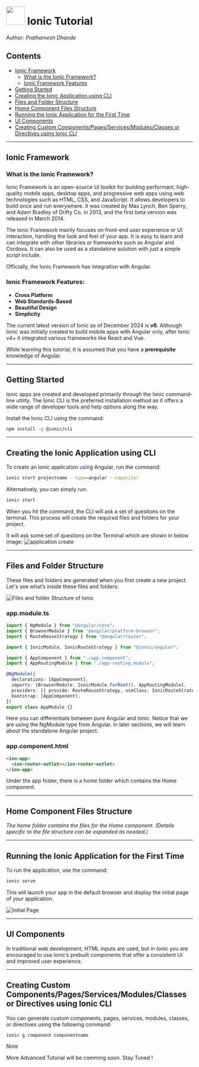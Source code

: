 # <img src="https://cdn.jsdelivr.net/gh/devicons/devicon@latest/icons/ionic/ionic-original.svg" height=50/> Ionic Tutorial        

Author: _Prathamesh Dhande_

## Contents

- [Ionic Framework](#ionic-framework)
  - [What is the Ionic Framework?](#what-is-the-ionic-framework)
  - [Ionic Framework Features](#ionic-framework-features)
- [Getting Started](#getting-started)
- [Creating the Ionic Application using CLI](#creating-the-ionic-application-using-cli)
- [Files and Folder Structure](#files-and-folder-structure)
- [Home Component Files Structure](#home-component-files-structure)
- [Running the Ionic Application for the First Time](#running-the-ionic-application-for-the-first-time)
- [UI Components](#ui-components)
- [Creating Custom Components/Pages/Services/Modules/Classes or Directives using Ionic CLI](#creating-custom-componentspagesservicesmodulesclasses-or-directives-using-ionic-cli)

---

## Ionic Framework

### What is the Ionic Framework?

Ionic Framework is an open-source UI toolkit for building performant, high-quality mobile apps, desktop apps, and progressive web apps using web technologies such as HTML, CSS, and JavaScript. It allows developers to build once and run everywhere. It was created by Max Lynch, Ben Sperry, and Adam Bradley of Drifty Co. in 2013, and the first beta version was released in March 2014.

The Ionic Framework mainly focuses on front-end user experience or UI interaction, handling the look and feel of your app. It is easy to learn and can integrate with other libraries or frameworks such as Angular and Cordova. It can also be used as a standalone solution with just a simple script include.

Officially, the Ionic Framework has integration with Angular.

### Ionic Framework Features:

- **Cross Platform**
- **Web Standards-Based**
- **Beautiful Design**
- **Simplicity**

The current latest version of Ionic as of December 2024 is **v8**. Although Ionic was initially created to build mobile apps with Angular only, after Ionic v4+ it integrated various frameworks like React and Vue.

While learning this tutorial, it is assumed that you have a **prerequisite** knowledge of Angular.

---

## Getting Started

Ionic apps are created and developed primarily through the Ionic command-line utility. The Ionic CLI is the preferred installation method as it offers a wide range of developer tools and help options along the way.

Install the Ionic CLI using the command:

```bash
npm install -g @ionic/cli
```

---

## Creating the Ionic Application using CLI

To create an Ionic application using Angular, run the command:

```bash
ionic start projectname --type=angular --capacitor
```

Alternatively, you can simply run:

```bash
ionic start
```

When you hit the command, the CLI will ask a set of questions on the terminal. This process will create the required files and folders for your project.

It will ask some set of questions on the Terminal which are shown in below image:
![application create](./Images/creation.png)

---

## Files and Folder Structure

These files and folders are generated when you first create a new project. Let's see what’s inside these files and folders:

![Files and folder Structure of Ionic](./Images/files_folder_structure.png)

### app.module.ts

```typescript
import { NgModule } from "@angular/core";
import { BrowserModule } from "@angular/platform-browser";
import { RouteReuseStrategy } from "@angular/router";

import { IonicModule, IonicRouteStrategy } from "@ionic/angular";

import { AppComponent } from "./app.component";
import { AppRoutingModule } from "./app-routing.module";

@NgModule({
  declarations: [AppComponent],
  imports: [BrowserModule, IonicModule.forRoot(), AppRoutingModule],
  providers: [{ provide: RouteReuseStrategy, useClass: IonicRouteStrategy }],
  bootstrap: [AppComponent],
})
export class AppModule {}
```

Here you can differentiate between pure Angular and Ionic. Notice that we are using the NgModule type from Angular. In later sections, we will learn about the standalone Angular project.

### app.component.html

```html
<ion-app>
  <ion-router-outlet></ion-router-outlet>
</ion-app>
```

Under the app folder, there is a home folder which contains the Home component.

---

## Home Component Files Structure

_The home folder contains the files for the Home component. (Details specific to the file structure can be expanded as needed.)_

---

## Running the Ionic Application for the First Time

To run the application, use the command:

```bash
ionic serve
```

This will launch your app in the default browser and display the initial page of your application.

![Initial Page](./Images/initial_page.png)

---

## UI Components

In traditional web development, HTML inputs are used, but in Ionic you are encouraged to use Ionic’s prebuilt components that offer a consistent UI and improved user experience.

---

## Creating Custom Components/Pages/Services/Modules/Classes or Directives using Ionic CLI

You can generate custom components, pages, services, modules, classes, or directives using the following command:

```bash
ionic g component componentname
```

> [!NOTE]
> More Advanced Tutorial will be comming soon. Stay Tuned !

